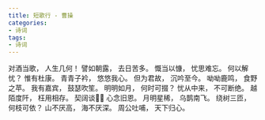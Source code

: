 ```yaml
---
title: 短歌行 - 曹操
categories:
- 诗词
tags:
- 诗词
---
```

对酒当歌， 人生几何！
譬如朝露， 去日苦多。<!-- more -->
慨当以慷， 忧思难忘。
何以解忧？ 惟有杜康。
青青子衿， 悠悠我心。
但为君故， 沉吟至今。
呦呦鹿鸣， 食野之苹。
我有嘉宾， 鼓瑟吹笙。
明明如月， 何时可掇？
忧从中来， 不可断绝。
越陌度阡， 枉用相存。
契阔谈， 心念旧恩。
月明星稀， 乌鹊南飞。
绕树三匝， 何枝可依？
山不厌高， 海不厌深。
周公吐哺， 天下归心。